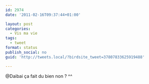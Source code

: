 ```yaml
---
id: 2974
date: '2011-02-16T09:37:44+01:00'

layout: post
categories:
  - Vis ma vie
tags:
  - tweet
format: status
publish_social: no
guid: 'http://tweets.local/?birdsite_tweet=37807833625919488'

---
```


@Daibai ça fait du bien non ? ^^